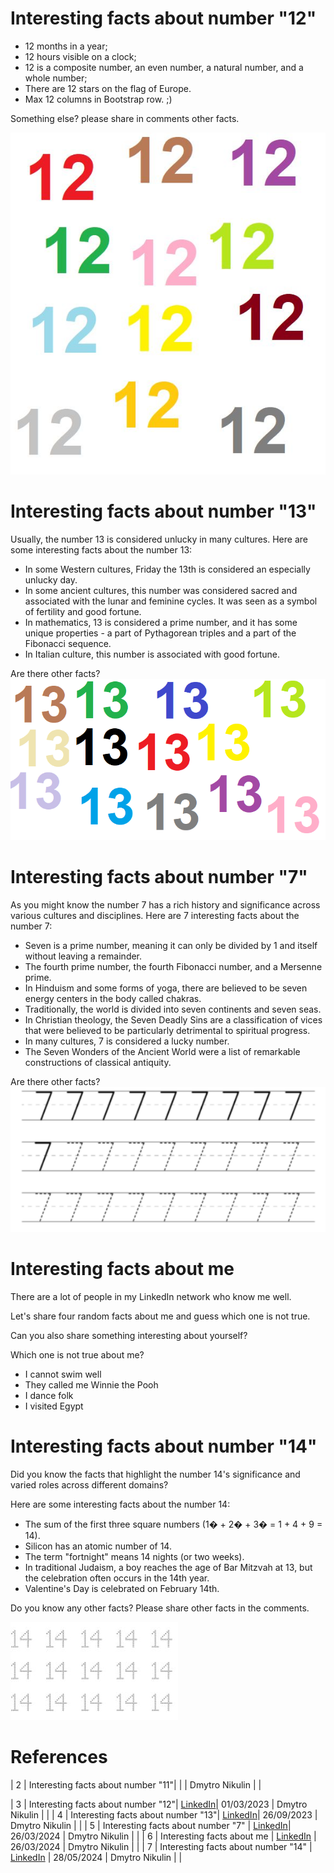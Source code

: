 
# Interesting facts about number "12"

- 12 months in a year;
- 12 hours visible on a clock;
- 12 is a composite number, an even number, a natural number, and a whole number;
- There are 12 stars on the flag of Europe.
- Max 12 columns in Bootstrap row. ;)

Something else? please share in comments other facts.

<img src="./Images/InterestingFactsAbout12.jpg" alt="Interesting Facts About 12" />

# Interesting facts about number "13"

Usually, the number 13 is considered unlucky in many cultures.
Here are some interesting facts about the number 13:

- In some Western cultures, Friday the 13th is considered an especially unlucky day.
- In some ancient cultures, this number was considered sacred and associated with the lunar and feminine cycles. It was seen as a symbol of fertility and good fortune.
- In mathematics, 13 is considered a prime number, and it has some unique properties - a part of Pythagorean triples and a part of the Fibonacci sequence.
- In Italian culture, this number is associated with good fortune.

Are there other facts?
<img src="./Images/InterestingFactsAbout13.jpg" alt="Interesting Facts About 13" />

# Interesting facts about number "7"

As you might know the number 7 has a rich history and significance across various cultures and disciplines.
Here are 7 interesting facts about the number 7:

- Seven is a prime number, meaning it can only be divided by 1 and itself without leaving a remainder.
- The fourth prime number, the fourth Fibonacci number, and a Mersenne prime.
- In Hinduism and some forms of yoga, there are believed to be seven energy centers in the body called chakras.
- Traditionally, the world is divided into seven continents and seven seas.
- In Christian theology, the Seven Deadly Sins are a classification of vices that were believed to be particularly detrimental to spiritual progress.
- In many cultures, 7 is considered a lucky number.
- The Seven Wonders of the Ancient World were a list of remarkable constructions of classical antiquity.

Are there other facts?
<img src="./Images/InterestingFactsAbout7.png" alt="Interesting Facts About 7" />

# Interesting facts about me

There are a lot of people in my LinkedIn network who know me well.

Let's share four random facts about me and guess which one is not true.

Can you also share something interesting about yourself?

Which one is not true about me?

- I cannot swim well
- They called me Winnie the Pooh
- I dance folk
- I visited Egypt

# Interesting facts about number "14"

Did you know the facts that highlight the number 14's significance and varied roles across different domains?

Here are some interesting facts about the number 14:

- The sum of the first three square numbers (1� + 2� + 3� = 1 + 4 + 9 = 14).
- Silicon has an atomic number of 14.
- The term "fortnight" means 14 nights (or two weeks).
- In traditional Judaism, a boy reaches the age of Bar Mitzvah at 13, but the celebration often occurs in the 14th year.
- Valentine's Day is celebrated on February 14th.

Do you know any other facts? Please share other facts in the comments.

<img src="./Images/InterestingFactsAbout14.jpg" alt="Interesting Facts About 14" />

# References

| 2 | Interesting facts about number "11"|  |  | Dmytro Nikulin | |

| 3 | Interesting facts about number "12"| [LinkedIn](https://www.linkedin.com/posts/dimanikulin_interestingfacts-activity-7031329081606483968-Xg3L?utm_source=share&utm_medium=member_desktop)| 01/03/2023 | Dmytro Nikulin | |
| 4 | Interesting facts about number "13"| [LinkedIn](https://www.linkedin.com/posts/dimanikulin_interestingfacts-activity-7112326331484258304-C2fS?utm_source=share&utm_medium=member_desktop)| 26/09/2023 | Dmytro Nikulin | |
| 5 | Interesting facts about number "7" | [LinkedIn](https://www.linkedin.com/posts/dimanikulin_numbers-interestingfacts-activity-7178308521065648130-rwAl?utm_source=share&utm_medium=member_desktop)| 26/03/2024 | Dmytro Nikulin | |
| 6 | Interesting facts about me  | [LinkedIn](https://www.linkedin.com/posts/dimanikulin_there-are-a-lot-of-people-in-my-linkedin-activity-7194653260526333953-wBiT?utm_source=share&utm_medium=member_desktop) | 26/03/2024 | Dmytro Nikulin | |
| 7 | Interesting facts about number "14" | [LinkedIn](https://www.linkedin.com/posts/dimanikulin_interestingfacts-numbers-activity-7201133644424396800-xGQA?utm_source=share&utm_medium=member_desktop) | 28/05/2024 | Dmytro Nikulin | |
